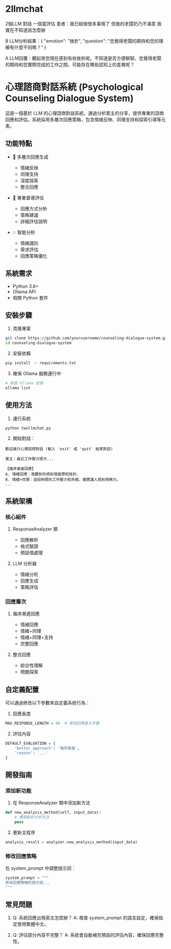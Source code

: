 # 2llmchat
2個LLM 對話 一個當評估
患者：我已經做很多事情了 但我的老闆扔乃不滿意 我實在不知道該怎麼辦

B LLM分析結果：{
  "emotion": "挫折",
  "question": "您覺得老闆的期待和您的理解有什麼不同嗎？"
}

A LLM回覆：聽起來您現在感到有些挫折呢。不知道是否方便聊聊，您覺得老闆的期待和您實際完成的工作之間，可能存在哪些認知上的差異呢？

# 心理諮商對話系統 (Psychological Counseling Dialogue System)

這是一個基於 LLM 的心理諮商對話系統，通過分析案主的分享，提供專業的諮商回應和評估。系統採用多層次回應策略，包含情緒反映、同理支持和探索引導等元素。

## 功能特點

- 🎯 多層次回應生成
  - 情緒反映
  - 同理支持
  - 深度探索
  - 整合回應

- 🤖 專業督導評估
  - 回應方式分析
  - 策略建議
  - 詳細評估說明

- 💡 智能分析
  - 情緒識別
  - 需求評估
  - 回應策略優化

## 系統需求

- Python 3.8+
- Ollama API
- 相關 Python 套件

## 安裝步驟

1. 克隆專案
```bash
git clone https://github.com/yourusername/counseling-dialogue-system.git
cd counseling-dialogue-system
```

2. 安裝依賴
```bash
pip install -r requirements.txt
```

3. 確保 Ollama 服務運行中
```bash
# 檢查 Ollama 狀態
ollama list
```

## 使用方法

1. 運行系統
```bash
python twollmchat.py
```

2. 開始對話：
```
歡迎進行心理諮商對話 (輸入 'exit' 或 'quit' 結束對話)

案主：最近工作壓力很大...

【循序漸進回應】
A. 情緒回應：我聽到你感到很疲憊和挫折。
B. 情緒+同理：這段時間的工作壓力和失眠，確實讓人感到很無力。
...
```

## 系統架構

### 核心組件

1. ResponseAnalyzer 類
   - 回應解析
   - 格式驗證
   - 預設值處理

2. LLM 分析器
   - 情緒分析
   - 回應生成
   - 策略評估

### 回應層次

1. 循序漸進回應
   - 情緒回應
   - 情緒+同理
   - 情緒+同理+支持
   - 完整回應

2. 整合回應
   - 綜合性理解
   - 問題探索

## 自定義配置

可以通過修改以下參數來自定義系統行為：

1. 回應長度
```python
MAX_RESPONSE_LENGTH = 40  # 單個回應最大字數
```

2. 評估內容
```python
DEFAULT_EVALUATION = {
    'better_approach': '循序漸進',
    'reason': '...'
}
```

## 開發指南

### 添加新功能

1. 在 ResponseAnalyzer 類中添加新方法
```python
def new_analysis_method(self, input_data):
    # 實現新的分析方法
    pass
```

2. 更新主程序
```python
analysis_result = analyzer.new_analysis_method(input_data)
```

### 修改回應策略

在 system_prompt 中調整提示詞：
```python
system_prompt = """
修改回應策略的提示詞...
"""
```

## 常見問題

1. Q: 系統回應出現英文怎麼辦？
   A: 檢查 system_prompt 的語言設定，確保指定使用繁體中文。

2. Q: 評估部分內容不完整？
   A: 系統會自動補充預設的評估內容，確保回應完整性。

